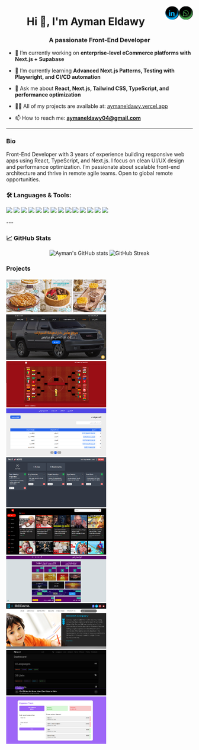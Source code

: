 [<img align="right" src="https://raw.githubusercontent.com/AymanEldawy/AymanEldawy/main/whats-icon.png" alt="" width="">](https://api.whatsapp.com/send/?phone=+201060733623&text&app_absent=0)
[<img align="right" src="https://raw.githubusercontent.com/AymanEldawy/AymanEldawy/main/linkedin-icon.png" alt="" width="">](https://www.linkedin.com/in/aymaneldawy/)

<h1 align="center">Hi 👋, I'm Ayman Eldawy</h1>
<h3 align="center">A passionate Front-End Developer</h3>

- 🔭 I’m currently working on **enterprise-level eCommerce platforms with Next.js + Supabase**

- 🌱 I’m currently learning **Advanced Next.js Patterns, Testing with Playwright, and CI/CD automation**

- 💬 Ask me about **React, Next.js, Tailwind CSS, TypeScript, and performance optimization**

- 👨‍💻 All of my projects are available at: [aymaneldawy.vercel.app](https://aymaneldawy.vercel.app)

- 📫 How to reach me: **aymaneldawy04@gmail.com**

---

### Bio
Front-End Developer with 3 years of experience building responsive web apps using React, TypeScript, and Next.js. I focus on clean UI/UX design and performance optimization. I’m passionate about scalable front-end architecture and thrive in remote agile teams. Open to global remote opportunities.


### 🛠️ Languages & Tools:
<p align="left">
  <!-- Core Frontend -->
  <img src="https://img.shields.io/badge/React-20232A?style=flat&logo=react&logoColor=61DAFB" />
  <img src="https://img.shields.io/badge/Next.js-000000?style=flat&logo=nextdotjs&logoColor=white" />
  <img src="https://img.shields.io/badge/TypeScript-3178C6?style=flat&logo=typescript&logoColor=white" />
  <img src="https://img.shields.io/badge/JavaScript-F7DF1E?style=flat&logo=javascript&logoColor=black" />
  <img src="https://img.shields.io/badge/TailwindCSS-06B6D4?style=flat&logo=tailwind-css&logoColor=white" />

  <!-- State Management -->
  <img src="https://img.shields.io/badge/Redux-593D88?style=flat&logo=redux&logoColor=white" />
  <img src="https://img.shields.io/badge/React_Query-FF4154?style=flat&logo=react-query&logoColor=white" />
  <img src="https://img.shields.io/badge/Zustand-000000?style=flat&logo=Zustand&logoColor=white" />

  <!-- Testing -->
  <img src="https://img.shields.io/badge/Jest-C21325?style=flat&logo=jest&logoColor=white" />
  <img src="https://img.shields.io/badge/ReactTestingLibrary-E33332?style=flat&logo=testing-library&logoColor=white" />

  <!-- Tools -->
  <img src="https://img.shields.io/badge/Git-F05032?style=flat&logo=git&logoColor=white" />
  <img src="https://img.shields.io/badge/GitHub-181717?style=flat&logo=github&logoColor=white" />
  <img src="https://img.shields.io/badge/Vercel-000000?style=flat&logo=vercel&logoColor=white" />
  <img src="https://img.shields.io/badge/Supabase-3ECF8E?style=flat&logo=supabase&logoColor=white" />
</p>
---

### 📈 GitHub Stats
<p align="center">
  <img src="https://github-readme-stats.vercel.app/api?username=AymanEldawy&show_icons=true&theme=radical" alt="Ayman's GitHub stats" />
  <img src="https://github-readme-streak-stats.herokuapp.com/?user=AymanEldawy&theme=radical" alt="GitHub Streak" />
</p>

### Projects
[<img src="https://github.com/AymanEldawy/AymanEldawy/blob/main/tesppas.png" alt="tesppas" width="270px">](https://www.tseppas.com/)
[<img src="https://raw.githubusercontent.com/AymanEldawy/AymanEldawy/main/mas-car.png" alt="mas-car" width="270px">](https://aymaneldawy.github.io/mas-car/)
[<img src="https://raw.githubusercontent.com/AymanEldawy/AymanEldawy/main/world-cup.png" alt="world-cup-2022" width="270px">](https://aymaneldawy.github.io/world-cup-2022/)
[<img src="https://github.com/AymanEldawy/AymanEldawy/blob/main/installment-services.png" alt="installment-services" width="270px">](https://installment-services.vercel.app/)
[<img src="https://github.com/AymanEldawy/AymanEldawy/blob/main/angular-todo-list.png" alt="angular-todo-list" width="270px">](https://angular-todo-list-lime.vercel.app/)
[<img src="https://raw.githubusercontent.com/AymanEldawy/AymanEldawy/main/video.png" alt="Youtube clone" width="270px">](https://youtube-clone-1qag7ng07-aymaneldawy.vercel.app/)
[<img src="https://raw.githubusercontent.com/AymanEldawy/AymanEldawy/main/fatimi.png" alt="Fatimi" width="270px">](https://www.l888l.org/)
[<img src="https://raw.githubusercontent.com/AymanEldawy/AymanEldawy/main/bedaya.png" alt="bedaya" width="270px">](http://bedaya-stationery.com/)
[<img src="https://raw.githubusercontent.com/AymanEldawy/AymanEldawy/main/rm-word-full.png" alt="rm-word" width="270px">](https://aymaneldawy.github.io/RM-word/dist/)
[<img src="https://raw.githubusercontent.com/AymanEldawy/AymanEldawy/main/expense-tracker.png" alt="rm-word" width="270px">](https://aymaneldawy.github.io/expense-tracker/)


